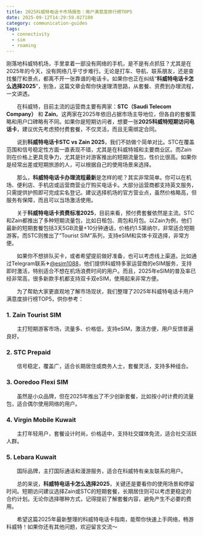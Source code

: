 ```yaml
---
title: 2025科威特电话卡市场报告：用户满意度排行榜TOP5
date: 2025-09-12T14:29:59.027180
category: communication-guides
tags:
  - connectivity
  - sim
  - roaming
---
```


刚落地科威特机场，手里拿着一部没有网络的手机，是不是有点抓狂？尤其是在2025年的今天，没有网络几乎寸步难行。无论是打车、导航、联系朋友，还是查找餐厅和景点，都离不开一张靠谱的电话卡。如果你也正在纠结“**科威特电话卡怎么选择2025**”，别急，这篇文章会帮你快速理清思路，从套餐、资费到办理流程，一文讲透。

　　在科威特，目前主流的运营商主要有两家：**STC（Saudi Telecom Company）** 和 **Zain**。这两家在2025年依旧占据市场主导地位，但各自的套餐策略和用户口碑略有不同。如果你是短期访问者，想要一张**2025科威特短期访问电话卡**，建议优先考虑预付费套餐，不仅灵活，而且无需绑定合同。

　　说到**科威特电话卡STC vs Zain 2025**，我们不妨做个简单对比。STC在覆盖范围和信号稳定性方面一直表现不错，尤其是在科威特城和主要商业区。而Zain则在价格上更具竞争力，尤其是针对游客推出的短期流量包，性价比很高。如果你是经常出差或短期旅游的人，可以根据自己的使用场景来选择。

　　那么，**科威特电话卡办理流程最新**是怎样的呢？其实非常简单。你可以在机场、便利店、手机店或运营商营业厅购买电话卡。大部分运营商都支持英文服务，只需提供护照即可完成实名登记。建议选择机场的官方营业点，虽然价格略高，但服务有保障，而且可以当场激活使用。

　　关于**科威特电话卡资费标准2025**，目前来看，预付费套餐依然是主流。STC和Zain都推出了多种短期流量包，比如日租包、周包和月包。以Zain为例，他们最新的短期套餐包括3天5GB流量+10分钟通话，价格约1.5第纳尔，非常适合短期游客。而STC则推出了“Tourist SIM”系列，支持eSIM和实体卡双选择，非常方便。

　　如果你不想排队买卡，或者希望提前做好准备，也可以考虑线上渠道。比如通过Telegram联系✈[@esim1088](https://t.me/s/esim1088)，他们提供科威特多家运营商的eSIM服务，支持即时激活，特别适合不想在机场浪费时间的用户。而且，2025年eSIM的普及率已经非常高，很多新款手机都支持双卡双eSIM，使用起来非常方便。

　　为了帮助大家更直观地了解市场现状，我们整理了2025年科威特电话卡用户满意度排行榜TOP5，供你参考：

### 1. Zain Tourist SIM
　　主打短期游客市场，流量多、价格低，支持eSIM，激活方便，用户反馈普遍良好。

### 2. STC Prepaid
　　信号稳定，覆盖广，适合长期居住或商务人士，套餐灵活，支持多种组合。

### 3. Ooredoo Flexi SIM
　　虽然是小众品牌，但在2025年推出了不少创新套餐，比如按小时计费的流量包，适合偶尔使用网络的用户。

### 4. Virgin Mobile Kuwait
　　主打年轻用户，套餐设计时尚，价格适中，支持社交媒体免流，适合社交活跃人群。

### 5. Lebara Kuwait
　　国际品牌，主打国际通话和漫游服务，适合在科威特有亲友联系的用户。

　　总的来说，**科威特电话卡怎么选择2025**，关键还是要看你的使用场景和停留时间。短期访问建议选择Zain或STC的短期套餐，长期居住则可以考虑更稳定的合约计划。无论你选择哪种方式，记得提前了解套餐内容，避免产生不必要的费用。

　　希望这篇2025年最新整理的科威特电话卡指南，能帮你快速上手网络，畅游科威特！如果你还有其他问题，欢迎留言交流～